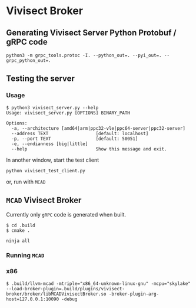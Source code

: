 # Vivisect Broker

## Generating Vivisect Server Python Protobuf / gRPC code

```
python3 -m grpc_tools.protoc -I. --python_out=. --pyi_out=. --grpc_python_out=.
```

## Testing the server

### Usage

```
$ python3 vivisect_server.py --help
Usage: vivisect_server.py [OPTIONS] BINARY_PATH

Options:
  -a, --architecture [amd64|arm|ppc32-vle|ppc64-server|ppc32-server]
  --address TEXT                  [default: localhost]
  -p, --port TEXT                 [default: 50051]
  -e, --endianness [big|little]
  --help                          Show this message and exit.
```

In another window, start the test client

```
python vivisect_test_client.py
```

or, run with `MCAD`

## `MCAD` Vivisect Broker

Currently only `gRPC` code is generated when built.

```
$ cd .build
$ cmake .
```

```
ninja all
```

### Running `MCAD`

### x86

```
$ .build/llvm-mcad -mtriple="x86_64-unknown-linux-gnu" -mcpu="skylake" --load-broker-plugin=.build/plugins/vivisect-broker/broker/libMCADVivisectBroker.so -broker-plugin-arg-host=127.0.0.1:10090 -debug
```